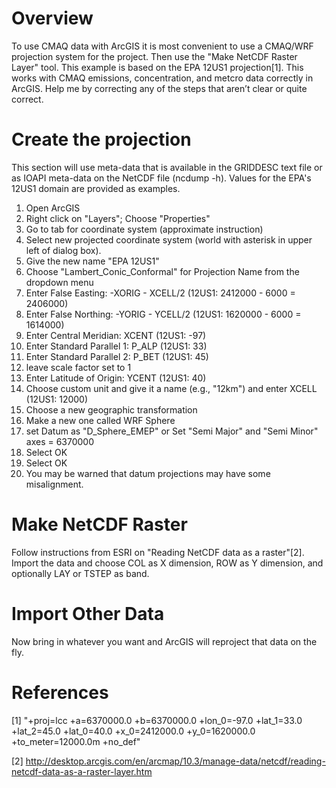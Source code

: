 # Overview 
To use CMAQ data with ArcGIS it is most convenient to use a CMAQ/WRF projection system for the project. Then use the "Make NetCDF Raster Layer" tool. This example is based on the EPA 12US1 projection[1]. This works with CMAQ emissions, concentration, and metcro data correctly in ArcGIS.  Help me by correcting any of the steps that aren’t clear or quite correct.

# Create the projection

This section will use meta-data that is available in the GRIDDESC text file or as IOAPI meta-data on the NetCDF file (ncdump -h). Values for the EPA's 12US1 domain are provided as examples.

1. Open ArcGIS
2. Right click on "Layers"; Choose "Properties"
3. Go to tab for coordinate system (approximate instruction)
4. Select new projected coordinate system (world with asterisk in upper left of dialog box).
5. Give the new name "EPA 12US1"
6. Choose "Lambert_Conic_Conformal" for Projection Name from the dropdown menu
7. Enter False Easting: -XORIG - XCELL/2 (12US1: 2412000 - 6000  = 2406000)
8. Enter False Northing: -YORIG - YCELL/2 (12US1: 1620000 - 6000 = 1614000)
9. Enter Central Meridian: XCENT (12US1: -97)
10. Enter Standard Parallel 1: P_ALP (12US1: 33)
11. Enter Standard Parallel 2: P_BET (12US1: 45)
12. leave scale factor set to 1
13. Enter Latitude of Origin: YCENT (12US1: 40)
14. Choose custom unit and give it a name (e.g., "12km") and enter XCELL (12US1: 12000)
15. Choose a new geographic transformation
16. Make a new one called WRF Sphere
17. set Datum as "D_Sphere_EMEP" or Set "Semi Major" and "Semi Minor" axes = 6370000
18. Select OK
19. Select OK
20. You may be warned that datum projections may have some misalignment.
 
# Make NetCDF Raster

Follow instructions from ESRI on "Reading NetCDF data as a raster"[2]. Import the data and choose COL as X dimension, ROW as Y dimension, and optionally LAY or TSTEP as band.

# Import Other Data

Now bring in whatever you want and ArcGIS will reproject that data on the fly.

# References

[1] "+proj=lcc +a=6370000.0 +b=6370000.0 +lon_0=-97.0 +lat_1=33.0 +lat_2=45.0 +lat_0=40.0 +x_0=2412000.0 +y_0=1620000.0 +to_meter=12000.0m +no_def"

[2] http://desktop.arcgis.com/en/arcmap/10.3/manage-data/netcdf/reading-netcdf-data-as-a-raster-layer.htm
